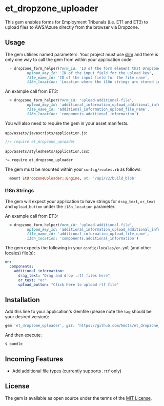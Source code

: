# et_dropzone_uploader
This gem enables forms for Employment Tribunals (i.e. ET1 and ET3) to upload files to AWS/Azure directly from the browser via Dropzone.

## Usage
The gem utilises named parameters. Your project must use [slim](https://github.com/slim-template/slim) and
there is only one way to call the gem from within your application code:

```ruby
  = dropzone_form_helper(form_id: 'ID of the form element that Dropzone is acting on',
          upload_key_id: 'ID of the input field for the upload key',
          file_name_id: 'ID of the input field for the file name',
          i18n_location: 'Location where the i18n strings are stored in your locales file')
```

An example call from ET3:

```ruby
  = dropzone_form_helper(form_id: 'upload-additional-file',
          upload_key_id: 'additional_information_upload_additional_information',
          file_name_id: 'additional_information_upload_file_name',
          i18n_location: 'components.additional_information')
```

You will also need to require the gem in your asset manifests.

`app/assets/javascripts/application.js`:

```javascript
//= require et_dropzone_uploader

```

`app/assets/stylesheets/application.css`:

```css
*= require et_dropzone_uploader 
```

The gem must be mounted within your `config/routes.rb` as follows:

```ruby
  mount EtDropzoneUploader::Engine, at: '/api/v2/build_blob'
```

### I18n Strings

The gem will expect your application to have strings for `drag_text`, `or_text` and `upload_button` under the `i18n_location` parameter.

An example call from ET3:

```ruby
  = dropzone_form_helper(form_id: 'upload-additional-file',
          upload_key_id: 'additional_information_upload_additional_information',
          file_name_id: 'additional_information_upload_file_name',
          i18n_location: 'components.additional_information')
```

The gem expects the following in your `config/locales/en.yml` (and other locales) file(s):

```yml
en:
  components:
    additional_information:
      drag_text: "Drag and drop .rtf files here"
      or_text: "or"
      upload_button: "Click here to upload rtf file"
```

## Installation
Add this line to your application's Gemfile (please note the `tag` should be your desired version):

```ruby
gem 'et_dropzone_uploader', git: 'https://github.com/hmcts/et_dropzone_uploader.git', tag: 'v0.2.0'
```

And then execute:
```bash
$ bundle
```

## Incoming Features

* Add additional file types (currently supports .`rtf` only)

## License
The gem is available as open source under the terms of the [MIT License](https://opensource.org/licenses/MIT).
